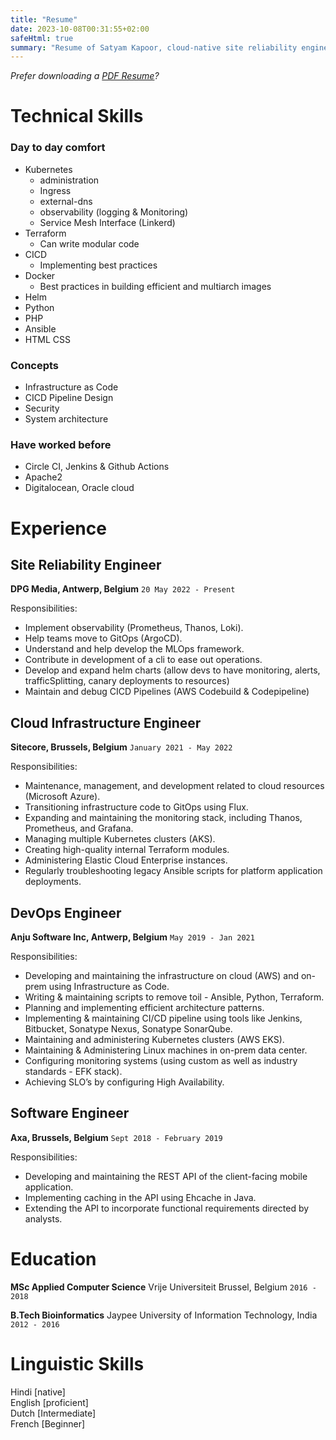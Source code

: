 ```yaml
---
title: "Resume"
date: 2023-10-08T00:31:55+02:00
safeHtml: true
summary: "Resume of Satyam Kapoor, cloud-native site reliability engineer."
---
```


*Prefer downloading a [PDF Resume](/satyamkapoor081023.pdf)?* 

# Technical Skills

### Day to day comfort
- Kubernetes
    - administration
    - Ingress
    - external-dns
    - observability (logging & Monitoring)
    - Service Mesh Interface (Linkerd)
- Terraform
    - Can write modular code
- CICD
    - Implementing best practices
- Docker
    - Best practices in building efficient and multiarch images
- Helm
- Python
- PHP
- Ansible
- HTML CSS

### Concepts
- Infrastructure as Code
- CICD Pipeline Design
- Security
- System architecture

### Have worked before
- Circle CI, Jenkins & Github Actions
- Apache2
- Digitalocean, Oracle cloud

# Experience

## Site Reliability Engineer  
**DPG Media, Antwerp, Belgium**  `20 May 2022 - Present`  

Responsibilities:
- Implement observability (Prometheus, Thanos, Loki).
- Help teams move to GitOps (ArgoCD).
- Understand and help develop the MLOps framework.
- Contribute in development of a cli to ease out operations.
- Develop and expand helm charts (allow devs to have monitoring, alerts, trafficSplitting, canary deployments to resources)
- Maintain and debug CICD Pipelines (AWS Codebuild & Codepipeline)

## Cloud Infrastructure Engineer  
**Sitecore, Brussels, Belgium**  `January 2021 - May 2022`  

Responsibilities:
- Maintenance, management, and development related to cloud resources (Microsoft Azure).
- Transitioning infrastructure code to GitOps using Flux.
- Expanding and maintaining the monitoring stack, including Thanos, Prometheus, and Grafana.
- Managing multiple Kubernetes clusters (AKS).
- Creating high-quality internal Terraform modules.
- Administering Elastic Cloud Enterprise instances.
- Regularly troubleshooting legacy Ansible scripts for platform application deployments.

## DevOps Engineer  
**Anju Software Inc, Antwerp, Belgium**  `May 2019 - Jan 2021`  

Responsibilities:
- Developing and maintaining the infrastructure on cloud (AWS) and on-prem using Infrastructure as Code.
- Writing & maintaining scripts to remove toil - Ansible, Python, Terraform.
- Planning and implementing efficient architecture patterns.
- Implementing & maintaining CI/CD pipeline using tools like Jenkins, Bitbucket, Sonatype Nexus, Sonatype SonarQube.
- Maintaining and administering Kubernetes clusters (AWS EKS).
- Maintaining & Administering Linux machines in on-prem data center.
- Configuring monitoring systems (using custom as well as industry standards - EFK stack).
- Achieving SLO’s by configuring High Availability.

## Software Engineer
**Axa, Brussels, Belgium**  `Sept 2018 - February 2019`  

Responsibilities:
- Developing and maintaining the REST API of the client-facing mobile application.
- Implementing caching in the API using Ehcache in Java.
- Extending the API to incorporate functional requirements directed by analysts.

# Education

__MSc Applied Computer Science__ Vrije Universiteit Brussel, Belgium `2016 - 2018`  

__B.Tech Bioinformatics__ Jaypee University of Information Technology, India `2012 - 2016`  

# Linguistic Skills

Hindi [native]  
English [proficient]  
Dutch [Intermediate]  
French [Beginner]  